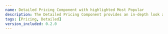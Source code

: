 ```yaml
---
name: Detailed Pricing Component with highlighted Most Popular
description: The Detailed Pricing Component provides an in-depth look at product offerings, featuring multiple sections that clearly outline the features, benefits, and pricing tiers. Each section is designed to present essential information in an organized manner, helping users easily compare different plans.
tags: [Pricing, Detailed]
version_included: 0.2.0
---
```

